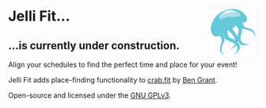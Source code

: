 # Jelli Fit... <img width="100" align="right" src="frontend/src/res/logo.svg" alt="jellifit logo">
## ...is currently under construction.
<!--
[![Frontend Checks](https://github.com/GRA0007/crab.fit/actions/workflows/check_frontend.yml/badge.svg)](https://github.com/GRA0007/crab.fit/actions/workflows/check_frontend.yml)
[![API Checks](https://github.com/GRA0007/crab.fit/actions/workflows/check_api.yml/badge.svg)](https://github.com/GRA0007/crab.fit/actions/workflows/check_api.yml)
-->

Align your schedules to find the perfect time and place for your event!

Jelli Fit adds place-finding functionality to [crab.fit](https://crab.fit/) by [Ben Grant](https://bengrant.dev/).

Open-source and licensed under the [GNU GPLv3](./LICENSE).

<!--
### ⭐️ Bugs or feature requests

If you find any bugs or have a feature request, please [create an issue](https://github.com/GRA0007/crab.fit/issues/new/choose).

### 🌐 Translations

https://explore.transifex.com/crab-fit/crab-fit/

If you speak a language other than English and you want to help translate Crab Fit, visit Transifex using the link above and click "Join this project".

For more information on how to translate, visit the [translating wiki page](https://github.com/GRA0007/crab.fit/wiki/Translating).

---

### Self-hosting

Crab Fit is fully open-source, and you can get your own version running by following the [self-hosting guide](https://github.com/GRA0007/crab.fit/wiki/Self%E2%80%90hosting).

### Contributing

Visit the [contributing guide](./CONTRIBUTING.md) for info on running locally and submitting pull requests.
-->
